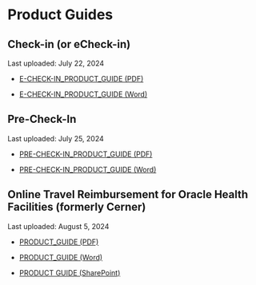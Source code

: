 # Product Guides

## Check-in (or eCheck-in)

Last uploaded: July 22, 2024

- [E-CHECK-IN_PRODUCT_GUIDE (PDF)](https://github.com/user-attachments/files/16337337/PATIENT.CHECK-IN_PRODUCT_GUIDE.v2.4.SRT.07162024.pdf)

- [E-CHECK-IN_PRODUCT_GUIDE (Word)](https://github.com/user-attachments/files/16337341/PATIENT.CHECK-IN_PRODUCT_GUIDE.v2.4.SRT.07162024.docx)

## Pre-Check-In

Last uploaded: July 25, 2024

- [PRE-CHECK-IN_PRODUCT_GUIDE (PDF)](https://github.com/user-attachments/files/16379338/PRE-CHECK-IN_PRODUCT_GUIDE.v1.11.07252024.pdf)

- [PRE-CHECK-IN_PRODUCT_GUIDE (Word)](https://github.com/user-attachments/files/16379339/PRE-CHECK-IN_PRODUCT_GUIDE.v1.11.07252024.docx)

## Online Travel Reimbursement for Oracle Health Facilities (formerly Cerner)  

Last uploaded: August 5, 2024

- [PRODUCT_GUIDE (PDF)](https://github.com/user-attachments/files/16503247/Online.Travel.Reimbursement.Submission.for.Oracle.Health.Facilities.Product.Guide.pdf)

- [PRODUCT_GUIDE (Word)](https://github.com/user-attachments/files/16503241/Online.Travel.Reimbursement.Submission.for.Oracle.Health.Facilities.Product.Guide.docx)

- [PRODUCT GUIDE (SharePoint)](https://dvagov-my.sharepoint.com/:w:/r/personal/benjamin_brasso_va_gov/Documents/Online%20travel%20pay%20for%20Oracle%20Health/Online%20Travel%20Reimbursement%20through%20VA%20gov%20Product%20Guide.docx?d=w2f4b6010087442b08817b89f40b3aba7&csf=1&web=1&e=bV86ls)
